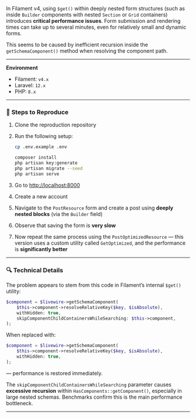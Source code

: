 

In Filament v4, using `$get()` within deeply nested form structures (such as inside `Builder` components with nested `Section` or `Grid` containers) introduces **critical performance issues**. Form submission and rendering times can take up to several minutes, even for relatively small and dynamic forms.

This seems to be caused by inefficient recursion inside the `getSchemaComponent()` method when resolving the component path.

---

**Environment**

* Filament: `v4.x`
* Laravel: `12.x`
* PHP: `8.x`

---

### 🐛 **Steps to Reproduce**

1. Clone the reproduction repository
2. Run the following setup:

   ```bash
   cp .env.example .env
   
   composer install
   php artisan key:generate
   php artisan migrate --seed
   php artisan serve
   ```
3. Go to [http://localhost:8000](http://localhost:8000)
4. Create a new account
5. Navigate to the `PostResource` form and create a post using **deeply nested blocks** (via the `Builder` field)
6. Observe that saving the form is **very slow**
7. Now repeat the same process using the `PostOptimizedResource` — this version uses a custom utility called `GetOptimized`, and the performance is **significantly better**

---

### 🔍 **Technical Details**

The problem appears to stem from this code in Filament’s internal `$get()` utility:

```php
$component = $livewire->getSchemaComponent(
    $this->component->resolveRelativeKey($key, $isAbsolute),
    withHidden: true,
    skipComponentChildContainersWhileSearching: $this->component,
);
```

When replaced with:

```php
$component = $livewire->getSchemaComponent(
    $this->component->resolveRelativeKey($key, $isAbsolute),
    withHidden: true,
);
```

— performance is restored immediately.

The `skipComponentChildContainersWhileSearching` parameter causes **excessive recursion** within `HasComponents::getComponent()`, especially in large nested schemas. Benchmarks confirm this is the main performance bottleneck.

---
